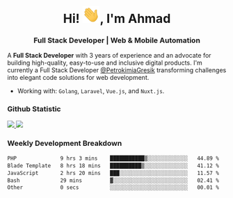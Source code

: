 <h1 align="center">Hi! <img src="https://raw.githubusercontent.com/ABSphreak/ABSphreak/master/gifs/Hi.gif" width="40px" />, I'm Ahmad</h1>


<h3 align="center">Full Stack Developer | Web & Mobile Automation </h3>

A **Full Stack Developer** with 3 years of experience and an advocate for building high-quality, easy-to-use and inclusive digital products.
I'm currently a Full Stack Developer [@PetrokimiaGresik](https://petrokimia-gresik.com) transforming challenges into elegant code solutions for web development.

- Working with: `Golang`, `Laravel`, `Vue.js`, and `Nuxt.js`.

  
### Github Statistic
<p align="left">
<a href="https://github.com/ahmadlaiq97">
  <img height="180em" src="https://github-readme-stats-eight-theta.vercel.app/api?username=ahmadlaiq&show_icons=true&theme=algolia&include_all_commits=true&count_private=true"/>
  <img height="180em" src="https://github-readme-stats-eight-theta.vercel.app/api/top-langs/?username=ahmadlaiq&layout=compact&langs_count=8&theme=algolia"/>
</a>
</p>


### Weekly Development Breakdown
<!--START_SECTION:waka-->

```txt
PHP              9 hrs 3 mins    ███████████▒░░░░░░░░░░░░░   44.89 %
Blade Template   8 hrs 18 mins   ██████████▒░░░░░░░░░░░░░░   41.12 %
JavaScript       2 hrs 20 mins   ███░░░░░░░░░░░░░░░░░░░░░░   11.57 %
Bash             29 mins         ▓░░░░░░░░░░░░░░░░░░░░░░░░   02.41 %
Other            0 secs          ░░░░░░░░░░░░░░░░░░░░░░░░░   00.01 %
```

<!--END_SECTION:waka-->
